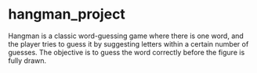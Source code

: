 # hangman_project
Hangman is a classic word-guessing game where there is one word, and the player tries to guess it by suggesting letters within a certain number of guesses. The objective is to guess the word correctly before the figure is fully drawn.
